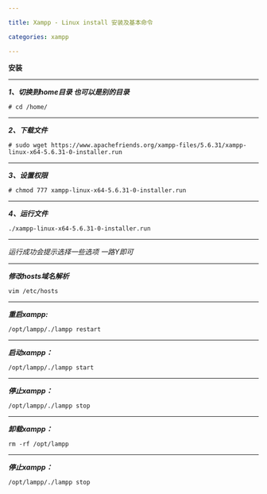 ```yaml
---

title: Xampp - Linux install 安装及基本命令

categories: xampp

---
```


**安装**

---

**_1、切换到home目录 也可以是别的目录_**

`# cd /home/`

---


**_2、下载文件_**

`# sudo wget https://www.apachefriends.org/xampp-files/5.6.31/xampp-linux-x64-5.6.31-0-installer.run`

---


**_3、设置权限_**

`# chmod 777 xampp-linux-x64-5.6.31-0-installer.run`

---

**_4、运行文件_**

`./xampp-linux-x64-5.6.31-0-installer.run`

---

_运行成功会提示选择一些选项 一路Y即可_

---

**_修改hosts域名解析_**

`vim /etc/hosts`

---

**_重启xampp:_**

`/opt/lampp/./lampp restart`

---


**_启动xampp：_**

`/opt/lampp/./lampp start`

---


**_停止xampp：_**

`/opt/lampp/./lampp stop`

---


**_卸载xampp：_**

`rm -rf /opt/lampp`

---


**_停止xampp：_**

`/opt/lampp/./lampp stop`